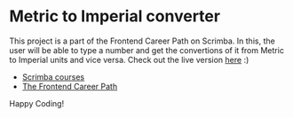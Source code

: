 # Metric to Imperial converter

This project is a part of the Frontend Career Path on Scrimba. In this, the user will be able to type a number and get the convertions of it from Metric to Imperial units and vice versa.
Check out the live version [here](https://65ef4c557e8c9f193c99d091--dreamy-granita-1ad244.netlify.app/) :)


- [Scrimba courses](https://scrimba.com/allcourses)
- [The Frontend Career Path](https://scrimba.com/learn/frontend)

Happy Coding!
